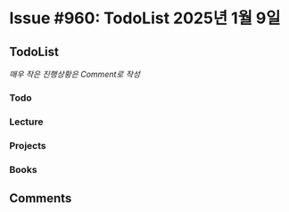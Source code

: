# Issue #960: TodoList 2025년 1월 9일

## TodoList

*매우 작은 진행상황은 Comment로 작성*

### Todo  

### Lecture

### Projects

### Books


## Comments

